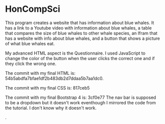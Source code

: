 # HonCompSci

This program creates a website that has information about blue whales. It has a link to a Youtube video with information about blue whales, a table that compares the size of blue whales to other whale species, an Ifram that has a website with info about blue whales, and a button that shows a picture of what blue whales eat. 

My advanced HTML aspect is the Questionnaire. I used JavaScript to change the color of the button when the user clicks the correct one and if they click the wrong one. 

The commit with my final HTML is: 54b5abdfa7bfae1df2b483db2d7ddaa5b7aa1dc0. 

The commit with my final CSS is: 817ceb5

The commit with my final Bootstrap 4 is: 3cf0e77
The nav bar is supposed to be a dropdown but it doesn't work eventhough I mirrored the code from the tutorial. I don't know why it doesn't work. 

. 
